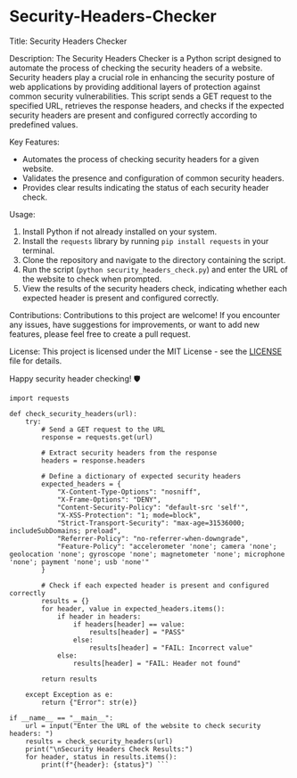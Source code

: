 # Security-Headers-Checker

Title: Security Headers Checker

Description:
The Security Headers Checker is a Python script designed to automate the process of checking the security headers of a website. Security headers play a crucial role in enhancing the security posture of web applications by providing additional layers of protection against common security vulnerabilities. This script sends a GET request to the specified URL, retrieves the response headers, and checks if the expected security headers are present and configured correctly according to predefined values.

Key Features:
- Automates the process of checking security headers for a given website.
- Validates the presence and configuration of common security headers.
- Provides clear results indicating the status of each security header check.

Usage:
1. Install Python if not already installed on your system.
2. Install the `requests` library by running `pip install requests` in your terminal.
3. Clone the repository and navigate to the directory containing the script.
4. Run the script (`python security_headers_check.py`) and enter the URL of the website to check when prompted.
5. View the results of the security headers check, indicating whether each expected header is present and configured correctly.

Contributions:
Contributions to this project are welcome! If you encounter any issues, have suggestions for improvements, or want to add new features, please feel free to create a pull request.

License:
This project is licensed under the MIT License - see the [LICENSE](LICENSE) file for details.

Happy security header checking! 🛡️


```
import requests

def check_security_headers(url):
    try:
        # Send a GET request to the URL
        response = requests.get(url)

        # Extract security headers from the response
        headers = response.headers

        # Define a dictionary of expected security headers
        expected_headers = {
            "X-Content-Type-Options": "nosniff",
            "X-Frame-Options": "DENY",
            "Content-Security-Policy": "default-src 'self'",
            "X-XSS-Protection": "1; mode=block",
            "Strict-Transport-Security": "max-age=31536000; includeSubDomains; preload",
            "Referrer-Policy": "no-referrer-when-downgrade",
            "Feature-Policy": "accelerometer 'none'; camera 'none'; geolocation 'none'; gyroscope 'none'; magnetometer 'none'; microphone 'none'; payment 'none'; usb 'none'"
        }

        # Check if each expected header is present and configured correctly
        results = {}
        for header, value in expected_headers.items():
            if header in headers:
                if headers[header] == value:
                    results[header] = "PASS"
                else:
                    results[header] = "FAIL: Incorrect value"
            else:
                results[header] = "FAIL: Header not found"

        return results

    except Exception as e:
        return {"Error": str(e)}

if __name__ == "__main__":
    url = input("Enter the URL of the website to check security headers: ")
    results = check_security_headers(url)
    print("\nSecurity Headers Check Results:")
    for header, status in results.items():
        print(f"{header}: {status}") ```

